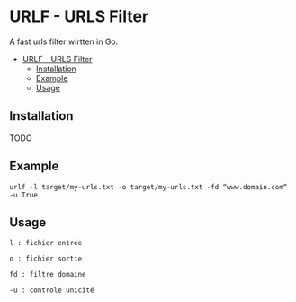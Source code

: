 # URLF - URLS Filter

A fast urls filter wirtten in Go.

- [URLF - URLS Filter](#urlf---urls-filter)
  - [Installation](#installation)
  - [Example](#example)
  - [Usage](#usage)


## Installation

TODO

## Example

```
urlf -l target/my-urls.txt -o target/my-urls.txt -fd “www.domain.com“ -u True
```

## Usage


```
l : fichier entrée

o : fichier sortie

fd : filtre domaine

-u : controle unicité
```